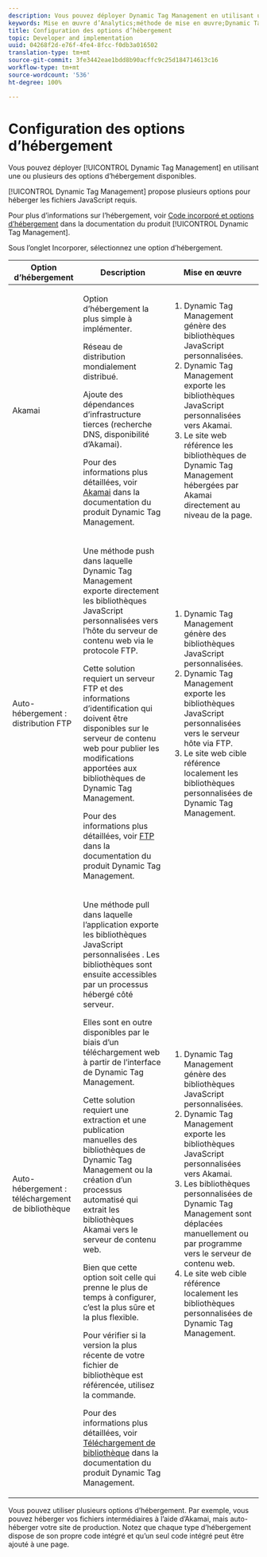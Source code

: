 ```yaml
---
description: Vous pouvez déployer Dynamic Tag Management en utilisant une ou plusieurs des options d’hébergement disponibles.
keywords: Mise en œuvre d’Analytics;méthode de mise en œuvre;Dynamic Tag Management;dtm;hébergement;options d’hébergement;akamai;auto-hébergement;auto hébergement;distribution ftp;hébergement ftp;téléchargement de bibliothèque
title: Configuration des options d’hébergement
topic: Developer and implementation
uuid: 04268f2d-e76f-4fe4-8fcc-f0db3a016502
translation-type: tm+mt
source-git-commit: 3fe3442eae1bdd8b90acffc9c25d184714613c16
workflow-type: tm+mt
source-wordcount: '536'
ht-degree: 100%

---
```



# Configuration des options d’hébergement

Vous pouvez déployer [!UICONTROL Dynamic Tag Management] en utilisant une ou plusieurs des options d’hébergement disponibles.

[!UICONTROL Dynamic Tag Management] propose plusieurs options pour héberger les fichiers JavaScript requis.

Pour plus d’informations sur l’hébergement, voir [Code incorporé et options d’hébergement](https://docs.adobe.com/content/help/fr-FR/dtm/using/client-side/client-side-information.html) dans la documentation du produit [!UICONTROL Dynamic Tag Management].

Sous l’onglet Incorporer, sélectionnez une option d’hébergement.

<table id="table_229298207DB64838B6F2477DFFAE073F"> 
 <thead> 
  <tr> 
   <th colname="col1" class="entry"> Option d’hébergement </th> 
   <th colname="col2" class="entry"> Description </th> 
   <th colname="col3" class="entry"> Mise en œuvre </th> 
  </tr> 
 </thead>
 <tbody> 
  <tr> 
   <td colname="col1"> <p>Akamai </p> </td> 
   <td colname="col2"> <p> Option d’hébergement la plus simple à implémenter. </p> <p>Réseau de distribution mondialement distribué. </p> <p>Ajoute des dépendances d’infrastructure tierces (recherche DNS, disponibilité d’Akamai). </p> <p>Pour des informations plus détaillées, voir <a href="https://docs.adobe.com/content/help/fr-FR/dtm/using/client-side/deployment.html#concept_722B01555D0441ACBB052BC34DC5B67D">Akamai</a> dans la documentation du produit Dynamic Tag Management. </p> </td> 
   <td colname="col3"> 
    <ol id="ol_EF148EF091A645B3962B084963B3C0B0"> 
     <li id="li_7ECE0C331EEE4907A563D581DF1DFEFE">Dynamic Tag Management génère des bibliothèques JavaScript personnalisées. </li> 
     <li id="li_8E2C858290EF4665B2F45ACAFA121CB3">Dynamic Tag Management exporte les bibliothèques JavaScript personnalisées vers Akamai. </li> 
     <li id="li_CE88B10B6E844A56BBB8C575A9363BA9">Le site web référence les bibliothèques de Dynamic Tag Management hébergées par Akamai directement au niveau de la page. </li> 
    </ol> </td> 
  </tr> 
  <tr> 
   <td colname="col1"> Auto-hébergement : distribution FTP </td> 
   <td colname="col2"> <p>Une méthode <span class="term">push</span> dans laquelle Dynamic Tag Management exporte directement les bibliothèques JavaScript personnalisées vers l’hôte du serveur de contenu web via le protocole FTP. </p> <p>Cette solution requiert un serveur FTP et des informations d’identification qui doivent être disponibles sur le serveur de contenu web pour publier les modifications apportées aux bibliothèques de Dynamic Tag Management. </p> <p>Pour des informations plus détaillées, voir <a href="https://docs.adobe.com/help/fr-FR/dtm/using/client-side/deployment.html#task_A7B37CB2C89941A4A4D1F9AF06FC493D">FTP</a> dans la documentation du produit Dynamic Tag Management. </p> </td> 
   <td colname="col3"> 
    <ol id="ol_60348F9C991D4F2B9457006B0F98C834"> 
     <li id="li_24A141C3C7074BF9897C022A22CAE78C">Dynamic Tag Management génère des bibliothèques JavaScript personnalisées. </li> 
     <li id="li_E1E0843060F7447E853EA416A0B033BE">Dynamic Tag Management exporte les bibliothèques JavaScript personnalisées vers le serveur hôte via FTP. </li> 
     <li id="li_EAF5D2ABD03B4911A0CFA464AD8791CE">Le site web cible référence localement les bibliothèques personnalisées de Dynamic Tag Management. </li> 
    </ol> </td> 
  </tr> 
  <tr> 
   <td colname="col1"> Auto-hébergement : téléchargement de bibliothèque </td> 
   <td colname="col2"> <p>Une méthode <span class="term"> pull</span> dans laquelle l’application exporte les bibliothèques JavaScript personnalisées
     <!-- to Amazon S3-->. Les bibliothèques sont ensuite accessibles par un processus hébergé côté serveur. </p> <p>Elles sont en outre disponibles par le biais d’un téléchargement web à partir de l’interface de Dynamic Tag Management. </p> <p>Cette solution requiert une extraction et une publication manuelles des bibliothèques de Dynamic Tag Management ou la création d’un processus automatisé qui extrait les bibliothèques Akamai vers le serveur de contenu web. </p> <p>Bien que cette option soit celle qui prenne le plus de temps à configurer, c’est la plus sûre et la plus flexible. </p> <p>Pour vérifier si la version la plus récente de votre fichier de bibliothèque est référencée, utilisez la commande. </p> <p>Pour des informations plus détaillées, voir <a href="https://docs.adobe.com/content/help/fr-FR/dtm/using/client-side/deployment.html#task_B7A42F3B1D3E4B71B0BADD17C181F22A">Téléchargement de bibliothèque</a> dans la documentation du produit Dynamic Tag Management. </p> </td> 
   <td colname="col3"> 
    <ol id="ol_F40B721306FE473496BD657262DFD585"> 
     <li id="li_4EA4D6B555CE4E9CA476C7550C18C061">Dynamic Tag Management génère des bibliothèques JavaScript personnalisées. </li> 
     <li id="li_BA40EBD7AD1546F29D8A209034D06477">Dynamic Tag Management exporte les bibliothèques JavaScript personnalisées vers Akamai. </li> 
     <li id="li_E107E69E386A40F3B067F9991C2979AF">Les bibliothèques personnalisées de Dynamic Tag Management sont déplacées manuellement ou par programme vers le serveur de contenu web. </li> 
     <li id="li_0809038453B544168A20CE09D7E5AC59">Le site web cible référence localement les bibliothèques personnalisées de Dynamic Tag Management. </li> 
    </ol> </td> 
  </tr> 
 </tbody> 
</table>

Vous pouvez utiliser plusieurs options d’hébergement. Par exemple, vous pouvez héberger vos fichiers intermédiaires à l’aide d’Akamai, mais auto-héberger votre site de production. Notez que chaque type d’hébergement dispose de son propre code intégré et qu’un seul code intégré peut être ajouté à une page.
